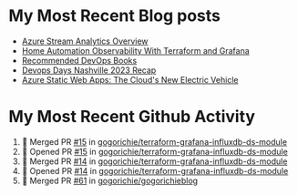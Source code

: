 # My Most Recent Blog posts
<!-- BLOG-POST-LIST:START -->
- [Azure Stream Analytics Overview](https://www.gogorichie.com/blog/microsoft/azure-stream-analytics-overview/)
- [Home Automation Observability With Terraform and Grafana](https://www.gogorichie.com/blog/homeautomationobservability/)
- [Recommended DevOps Books](https://www.gogorichie.com/blog/recommendeddevopsbooks/)
- [Devops Days Nashville 2023 Recap](https://www.gogorichie.com/blog/devopsdaysnashville2023recap/)
- [Azure Static Web Apps: The Cloud&#39;s New Electric Vehicle](https://www.gogorichie.com/blog/microsoft/azurespringcleaning2023/)
<!-- BLOG-POST-LIST:END -->


# My Most Recent Github Activity
<!--START_SECTION:activity-->
1. 🎉 Merged PR [#15](https://github.com/gogorichie/terraform-grafana-influxdb-ds-module/pull/15) in [gogorichie/terraform-grafana-influxdb-ds-module](https://github.com/gogorichie/terraform-grafana-influxdb-ds-module)
2. 💪 Opened PR [#15](https://github.com/gogorichie/terraform-grafana-influxdb-ds-module/pull/15) in [gogorichie/terraform-grafana-influxdb-ds-module](https://github.com/gogorichie/terraform-grafana-influxdb-ds-module)
3. 🎉 Merged PR [#14](https://github.com/gogorichie/terraform-grafana-influxdb-ds-module/pull/14) in [gogorichie/terraform-grafana-influxdb-ds-module](https://github.com/gogorichie/terraform-grafana-influxdb-ds-module)
4. 💪 Opened PR [#14](https://github.com/gogorichie/terraform-grafana-influxdb-ds-module/pull/14) in [gogorichie/terraform-grafana-influxdb-ds-module](https://github.com/gogorichie/terraform-grafana-influxdb-ds-module)
5. 🎉 Merged PR [#61](https://github.com/gogorichie/gogorichieblog/pull/61) in [gogorichie/gogorichieblog](https://github.com/gogorichie/gogorichieblog)
<!--END_SECTION:activity-->

